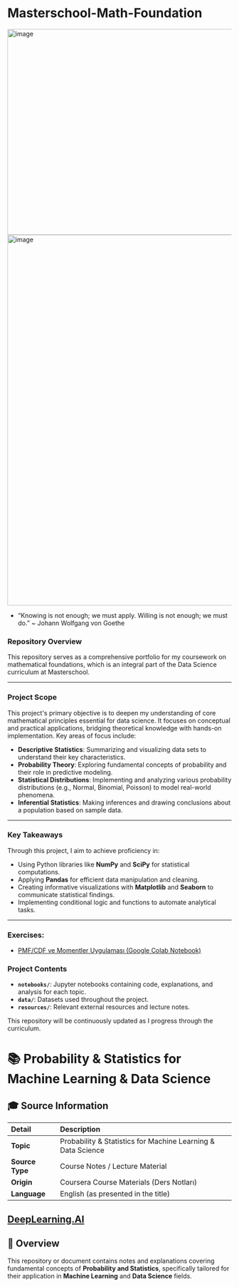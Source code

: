 # Masterschool-Math-Foundation



<img width="555" height="462" alt="image" src="https://github.com/user-attachments/assets/6b0ae5be-8749-4e36-9719-f89d2bc50730" />

<img width="832" height="832" alt="image" src="https://github.com/user-attachments/assets/ce12a045-1d37-46e6-8659-43ef89fb466f" />


* “Knowing is not enough; we must apply. Willing is not enough; we must do.” ~ Johann Wolfgang von Goethe 


### Repository Overview

This repository serves as a comprehensive portfolio for my coursework on mathematical foundations, which is an integral part of the Data Science curriculum at Masterschool.

---

### Project Scope

This project's primary objective is to deepen my understanding of core mathematical principles essential for data science. It focuses on conceptual and practical applications, bridging theoretical knowledge with hands-on implementation. Key areas of focus include:

-   **Descriptive Statistics**: Summarizing and visualizing data sets to understand their key characteristics.
-   **Probability Theory**: Exploring fundamental concepts of probability and their role in predictive modeling.
-   **Statistical Distributions**: Implementing and analyzing various probability distributions (e.g., Normal, Binomial, Poisson) to model real-world phenomena.
-   **Inferential Statistics**: Making inferences and drawing conclusions about a population based on sample data.

---

### Key Takeaways

Through this project, I aim to achieve proficiency in:

-   Using Python libraries like **NumPy** and **SciPy** for statistical computations.
-   Applying **Pandas** for efficient data manipulation and cleaning.
-   Creating informative visualizations with **Matplotlib** and **Seaborn** to communicate statistical findings.
-   Implementing conditional logic and functions to automate analytical tasks.

---

### Exercises:

* [PMF/CDF ve Momentler Uygulaması (Google Colab Notebook)](https://colab.research.google.com/drive/1BUSHlFCCyuDp5LuPERFGYKv1t4ASTYJt#scrollTo=4qZ9UFRh8KqO)

### Project Contents

-   **`notebooks/`**: Jupyter notebooks containing code, explanations, and analysis for each topic.
-   **`data/`**: Datasets used throughout the project.
-   **`resources/`**: Relevant external resources and lecture notes.

This repository will be continuously updated as I progress through the curriculum.

# 📚 Probability & Statistics for Machine Learning & Data Science

## 🎓 Source Information

| Detail | Description |
| :--- | :--- |
| **Topic** | Probability & Statistics for Machine Learning & Data Science |
| **Source Type** | Course Notes / Lecture Material |
| **Origin** | Coursera Course Materials (Ders Notları) |
| **Language** | English (as presented in the title) |

[DeepLearning.AI](https://community.deeplearning.ai/t/downloading-your-notebook-downloading-your-workspace-and-refreshing-your-workspace/475495)
---

## 📝 Overview

This repository or document contains notes and explanations covering fundamental concepts of **Probability and Statistics**, specifically tailored for their application in **Machine Learning** and **Data Science** fields.
